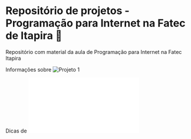 # Repositório de projetos - Programação para Internet na Fatec de Itapira :metal:
Repositório com material da aula de Programação para Internet na Fatec Itapira

Informações sobre ![Projeto 1](./projeto1)

Dicas de  ![Visual Studio Code](./VSCode.md)
